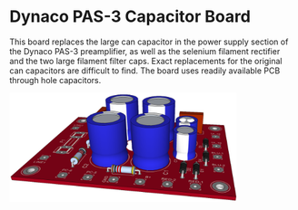 Dynaco PAS-3 Capacitor Board
==========================================

This board replaces the large can capacitor in the power supply section of the Dynaco PAS-3 preamplifier, as well as the selenium filament rectifier and 
the two large filament filter caps. Exact replacements for the original can capacitors are difficult to find. The board uses readily available PCB through hole capacitors.

<p align="left"><img src="images/pas-power.png" width="400"/></p>
